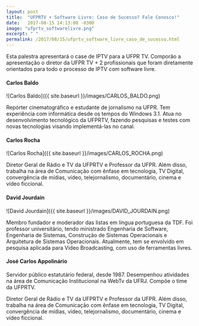 ```yaml
---
layout: post
title:  "UFPRTV + Software Livre: Caso de Sucesso? Fale Conosco!"
date:   2017-08-15 14:13:00 -0300
image: "ufprtv_softwarelivre.png"
excerpt: " "
permalink: /2017/08/15/ufprtv_software_livre_caso_de_sucesso.html
---
```


Esta palestra apresentará o case de IPTV para a UFPR TV. Comporão a apresentação o diretor da UFPR TV + 2 profissionais que foram diretamente orientados para todo o processo de IPTV com software livre.

#### Carlos Baldo
![Carlos Baldo]({{ site.baseurl }}/images/CARLOS_BALDO.png)

Repórter cinematográfico e estudante de jornalismo na UFPR. Tem experiência com informática desde os tempos do Windows 3.1. Atua no desenvolvimento tecnológico da UFPRTV, fazendo pesquisas e testes com novas tecnologias visando implementá-las no canal.


#### Carlos Rocha

![Carlos Rocha]({{ site.baseurl }}/images/CARLOS_ROCHA.png)

Diretor Geral de Rádio e TV da UFPRTV e Professor da UFPR. Além disso, trabalha na área de Comunicação com ênfase em tecnologia, TV Digital, convergência de mídias, vídeo, telejornalismo, documentário, cinema e vídeo ficcional.

#### David Jourdain

![David Jourdain]({{ site.baseurl }}/images/DAVID_JOURDAIN.png)

Membro fundador e moderador das listas em língua portuguesa da TDF. Foi professor universitário, tendo ministrado Engenharia de Software, Engenharia de Sistemas, Construção de Sistemas Operacionais e Arquitetura de Sistemas Operacionais. Atualmente, tem se envolvido em pesquisa aplicada para Video Broadcasting, com uso de ferramentas livres.

#### José Carlos Appolinário

Servidor público estatutário federal, desde 1987. Desempenhou atividades na área de Comunicação Institucional na WebTv da UFRJ. Compõe o time da UFPRTV.

Diretor Geral de Rádio e TV da UFPRTV e Professor da UFPR. Além disso, trabalha na área de Comunicação com ênfase em tecnologia, TV Digital, convergência de mídias, vídeo, telejornalismo, documentário, cinema e vídeo ficcional.

